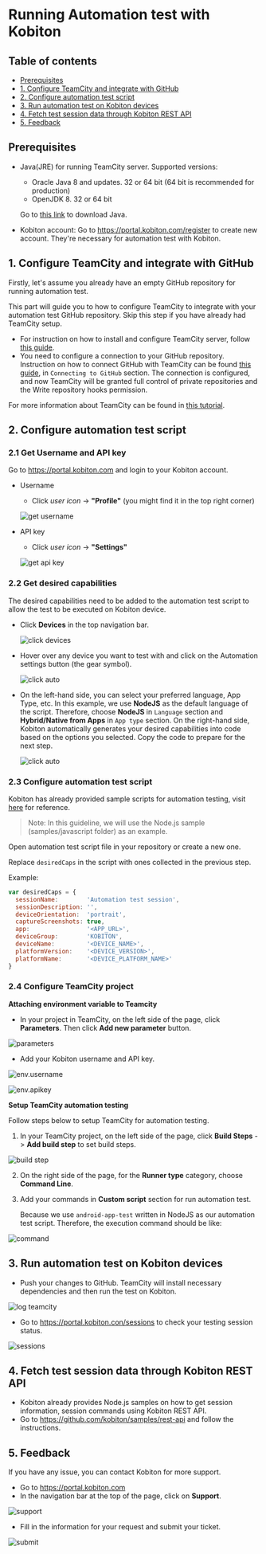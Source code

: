 # Running Automation test with Kobiton
## Table of contents
+ [Prerequisites](#prerequisites)
+ [1. Configure TeamCity and integrate with GitHub](#1-configure-teamcity-and-integrate-with-github)
+ [2. Configure automation test script](#2-configure-automation-test-script)
+ [3. Run automation test on Kobiton devices](#3-run-automation-test-on-kobiton-devices)
+ [4. Fetch test session data through Kobiton REST API](#4-fetch-test-session-data-through-kobiton-rest-api)
+ [5. Feedback](#5-feedback)
## Prerequisites 
- Java(JRE) for running TeamCity server. Supported versions:
  + Oracle Java 8 and updates. 32 or 64 bit (64 bit is recommended for production)
  + OpenJDK 8. 32 or 64 bit
  
  Go to [this link](http://www.oracle.com/technetwork/java/javase/downloads/jre8-downloads-2133155.html) to download Java.
- Kobiton account: Go to https://portal.kobiton.com/register to create new account. They're necessary for automation test with Kobiton.
## 1. Configure TeamCity and integrate with GitHub
Firstly, let's assume you already have an empty GitHub repository for running automation test.

This part will guide you to how to configure TeamCity to integrate with your automation test GitHub repository. Skip this step if you have already had TeamCity setup.
 + For instruction on how to install and configure TeamCity server, follow [this guide](https://confluence.jetbrains.com/display/TCD18/Installing+and+Configuring+the+TeamCity+Server).
+ You need to configure a connection to your GitHub repository. Instruction on how to connect GitHub with TeamCity can be found [this guide](https://confluence.jetbrains.com/display/TCD10/Integrating+TeamCity+with+VCS+Hosting+Services), in `Connecting to GitHub` section. The connection is configured, and now TeamCity will be granted full control of private repositories and the Write repository hooks permission.
 
For more information about TeamCity can be found in [this tutorial](https://confluence.jetbrains.com/display/TCD10/TeamCity+Documentation).

## 2. Configure automation test script
### 2.1 Get Username and API key
Go to https://portal.kobiton.com and login to your Kobiton account.
- Username
  + Click *user icon* -> **"Profile"** (you might find it in the top right corner)

  ![get username](./assets/username.png )

- API key 
  + Click *user icon* -> **"Settings"**

  ![get api key](./assets/api_key.png )

### 2.2 Get desired capabilities
The desired capabilities need to be added to the automation test script to allow the test to be executed on Kobiton device.
  + Click **Devices** in the top navigation bar.
 
    ![click devices](./assets/devices.png )
 
  + Hover over any device you want to test with and click on the Automation settings button (the gear symbol).
 
    ![click auto](./assets/click_auto.png )
 
  + On the left-hand side, you can select your preferred language, App Type, etc.
  In this example, we use **NodeJS** as the default language of the script. Therefore, choose **NodeJS** in `Language` section and **Hybrid/Native from Apps** in `App type` section. On the right-hand side, Kobiton automatically generates your desired capabilities into code based on the options you selected. Copy the code to prepare for the next step.

    ![click auto](./assets/automation.png ) 
### 2.3 Configure automation test script
Kobiton has already provided sample scripts for automation testing, visit [here](https://github.com/kobiton/samples) for reference. 
> Note: In this guideline, we will use the Node.js sample (samples/javascript folder) as an example.

Open automation test script file in your repository or create a new one.

Replace `desiredCaps` in the script with ones collected in the previous step.

Example:

```javascript
var desiredCaps = {
  sessionName:        'Automation test session',
  sessionDescription: '', 
  deviceOrientation:  'portrait',  
  captureScreenshots: true, 
  app:                '<APP_URL>', 
  deviceGroup:        'KOBITON', 
  deviceName:         '<DEVICE_NAME>',
  platformVersion:    '<DEVICE_VERSION>',
  platformName:       '<DEVICE_PLATFORM_NAME>' 
}
```
### 2.4 Configure TeamCity project
**Attaching environment variable to Teamcity**
+ In your project in TeamCity, on the left side of the page, click **Parameters**. Then click **Add new parameter** button. 

![parameters](./assets/param.png)

+ Add your Kobiton username and API key.

![env.username](./assets/param_name.png)

![env.apikey](./assets/param_key.png)

**Setup TeamCity automation testing**

Follow steps below to setup TeamCity for automation testing.

1. In your TeamCity project, on the left side of the page, click **Build Steps** -> **Add build step** to set build steps.

![build step](./assets/build_step.png)

2. On the right side of the page, for the **Runner type** category, choose **Command Line**.
3. Add your commands in **Custom script** section for run automation test.

   Because we use `android-app-test` written in NodeJS as our automation test script. Therefore, the execution command should be like:

![command](./assets/cmd.png)

## 3. Run automation test on Kobiton devices
+ Push your changes to GitHub. TeamCity will install necessary dependencies and then run the test on Kobiton.

![log teamcity](./assets/build_complete.png )

+ Go to https://portal.kobiton.con/sessions to check your testing session status.

![sessions](./assets/session.png )
## 4. Fetch test session data through Kobiton REST API

+ Kobiton already provides Node.js samples on how to get session information, session commands using Kobiton REST API. 
+ Go to https://github.com/kobiton/samples/rest-api and follow the instructions.
## 5. Feedback
If you have any issue, you can contact Kobiton for more support.
- Go to https://portal.kobiton.com
- In the navigation bar at the top of the page, click on **Support**.

![support](./assets/support.png )
 - Fill in the information for your request and submit your ticket. 
  
![submit](./assets/submit.png)
